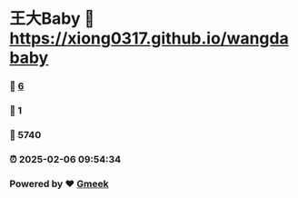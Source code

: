 # 王大Baby :link: https://xiong0317.github.io/wangdababy 
### :page_facing_up: [6](https://xiong0317.github.io/wangdababy/tag.html) 
### :speech_balloon: 1 
### :hibiscus: 5740 
### :alarm_clock: 2025-02-06 09:54:34 
### Powered by :heart: [Gmeek](https://github.com/Meekdai/Gmeek)
